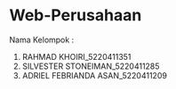 # Web-Perusahaan
Nama Kelompok :
1. RAHMAD KHOIRI_5220411351
2. SILVESTER STONEIMAN_5220411285
3. ADRIEL FEBRIANDA ASAN_5220411209
